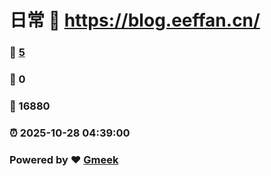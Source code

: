 # 日常 :link: https://blog.eeffan.cn/ 
### :page_facing_up: [5](https://blog.eeffan.cn//tag.html) 
### :speech_balloon: 0 
### :hibiscus: 16880 
### :alarm_clock: 2025-10-28 04:39:00 
### Powered by :heart: [Gmeek](https://github.com/Meekdai/Gmeek)
